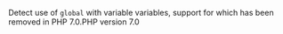 Detect use of `global` with variable variables, support for which has been removed in PHP 7.0.PHP version 7.0